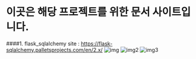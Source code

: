 # 이곳은 해당 프로젝트를 위한 문서 사이트입니다.

####1. flask_sqlalchemy site :
https://flask-sqlalchemy.palletsprojects.com/en/2.x/
![img](https://i.imgur.com/b7jL6CS.png)
![img2](https://i.imgur.com/hQMSXew.png)
![img3](https://i.imgur.com/85irpYh.png)
